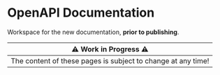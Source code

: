 # OpenAPI Documentation
Workspace for the new documentation, **prior to publishing**.

| :warning: Work in Progress :warning: |
| --- |
| The content of these pages is subject to change at any time! |
